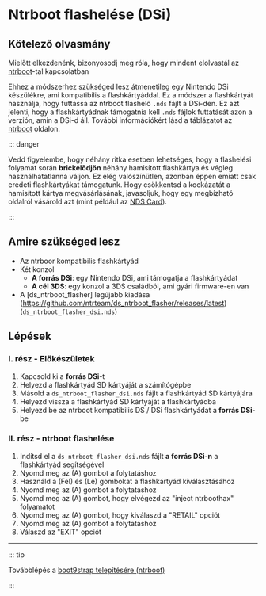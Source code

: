 # Ntrboot flashelése (DSi)

## Kötelező olvasmány

Mielőtt elkezdenénk, bizonyosodj meg róla, hogy mindent elolvastál az [ntrboot](ntrboot)-tal kapcsolatban

Ehhez a módszerhez szükséged lesz átmenetileg egy Nintendo DSi készülékre, ami kompatibilis a flashkártyáddal. Ez a módszer a flashkártyát használja, hogy futtassa az ntrboot flashelő `.nds` fájlt a DSi-den. Ez azt jelenti, hogy a flashkártyádnak támogatnia kell `.nds` fájlok futtatását azon a verzión, amin a DSi-d áll. További információkért lásd a táblázatot az [ntrboot](ntrboot) oldalon.

::: danger

Vedd figyelembe, hogy néhány ritka esetben lehetséges, hogy a flashelési folyamat során **brickelődjön** néhány hamisított flashkártya és végleg használhatatlanná váljon. Ez elég valószínűtlen, azonban éppen emiatt csak eredeti flashkártyákat támogatunk. Hogy csökkentsd a kockázatát a hamisított kártya megvásárlásának, javasoljuk, hogy egy megbízható oldalról vásárold azt (mint például az [NDS Card](https://www.nds-card.com/)).

:::

## Amire szükséged lesz

- Az ntrboor kompatibilis flashkártyád
- Két konzol
  - **A forrás DSi**: egy Nintendo DSi, ami támogatja a flashkártyádat
  - **A cél 3DS**: egy konzol a 3DS családból, ami gyári firmware-en van
- A [ds_ntrboot_flasher] legújabb kiadása (https://github.com/ntrteam/ds_ntrboot_flasher/releases/latest) (`ds_ntrboot_flasher_dsi.nds`)

## Lépések

### I. rész - Előkészületek

1. Kapcsold ki a **forrás DSi**-t
2. Helyezd a flashkártyád SD kártyáját a számítógépbe
3. Másold a `ds_ntrboot_flasher_dsi.nds` fájlt a flashkártyád SD kártyájára
4. Helyezd vissza a flashkártyád SD kártyáját a flashkártyádba
5. Helyezd be az ntrboot kompatibilis DS / DSi flashkártyádat a **forrás DSi**-be

### II. rész - ntrboot flashelése

1. Indítsd el a `ds_ntrboot_flasher_dsi.nds` fájlt **a forrás DSi-n** a flashkártyád segítségével
2. Nyomd meg az (A) gombot a folytatáshoz
3. Használd a (Fel) és (Le) gombokat a flashkártyád kiválasztásához
4. Nyomd meg az (A) gombot a folytatáshoz
5. Nyomd meg az (A) gombot, hogy elvégezd az "inject ntrboothax" folyamatot
6. Nyomd meg az (A) gombot, hogy kiválaszd a "RETAIL" opciót
7. Nyomd meg az (A) gombot a folytatáshoz
8. Válaszd az "EXIT" opciót

___

::: tip

Továbblépés a [boot9strap telepítésére (ntrboot)](installing-boot9strap-\(ntrboot\))

:::
